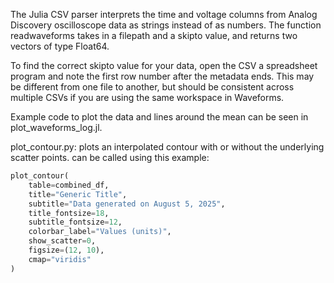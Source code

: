 The Julia CSV parser interprets the time and voltage columns from Analog Discovery oscilloscope data as strings instead of as numbers. The function readwaveforms takes in a filepath and a skipto value, and returns two vectors of type Float64. 

To find the correct skipto value for your data, open the CSV a spreadsheet program and note the first row number after the metadata ends. This may be different from one file to another, but should be consistent across multiple CSVs if you are using the same workspace in Waveforms. 

Example code to plot the data and lines around the mean can be seen in plot_waveforms_log.jl. 

plot_contour.py: plots an interpolated contour with or without the underlying scatter points. can be called using this example:
```python
plot_contour(
    table=combined_df,
    title="Generic Title",
    subtitle="Data generated on August 5, 2025",
    title_fontsize=18,
    subtitle_fontsize=12,
    colorbar_label="Values (units)",
    show_scatter=0,
    figsize=(12, 10),
    cmap="viridis"
)
```
